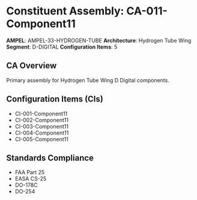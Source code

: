 # Constituent Assembly: CA-011-Component11

**AMPEL**: AMPEL-33-HYDROGEN-TUBE
**Architecture**: Hydrogen Tube Wing
**Segment**: D-DIGITAL
**Configuration Items**: 5

## CA Overview
Primary assembly for Hydrogen Tube Wing D Digital components.

## Configuration Items (CIs)
- CI-001-Component11
- CI-002-Component11
- CI-003-Component11
- CI-004-Component11
- CI-005-Component11

## Standards Compliance
- FAA Part 25
- EASA CS-25
- DO-178C
- DO-254
